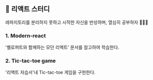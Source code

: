 ## 🌟 리액트 스터디

레파지토리를 분리하지 못하고 시작한 자신을 반성하며, 열심히 공부하자 🏃🏻‍♀️ 

### 1. Modern-react
'벨로퍼트와 함께하는 모던 리액트' 문서를 참고하여 학습한다.   

### 2. Tic-tac-toe game
'리액트 자습서'내 Tic-tac-toe 게임을 구현한다.
